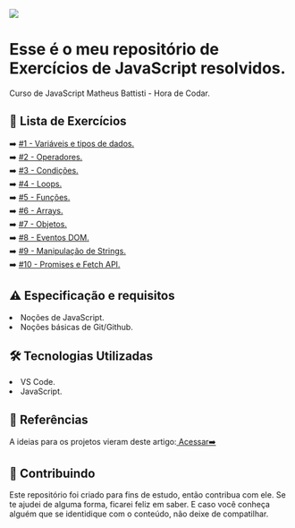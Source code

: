 

![](https://github.com/Diegojfsr/Exercicios_JavaScript_HoraDeCodar/blob/main/Imagens/hora_de_codar_cover.jpeg)

# Esse é o meu repositório de Exercícios de JavaScript resolvidos.
Curso de JavaScript Matheus Battisti - Hora de Codar.

<h2 dir="auto"> 📝 Lista de Exercícios </h2>
➡️ <a href="href="https://"> #1 - Variáveis e tipos de dados. </a> <br>
➡️ <a href="href="https://"> #2 - Operadores. </a> <br>
➡️ <a href="href="https://"> #3 - Condições. </a> <br>
➡️ <a href="href="https://"> #4 - Loops. </a> <br>
➡️ <a href="href="https://"> #5 - Funções. </a> <br>
➡️ <a href="href="https://"> #6 - Arrays. </a> <br>
➡️ <a href="href="https://"> #7 - Objetos. </a> <br>
➡️ <a href="href="https://"> #8 - Eventos DOM. </a> <br>
➡️ <a href="href="https://"> #9 - Manipulação de Strings. </a> <br>
➡️ <a href="href="https://"> #10 - Promises e Fetch API. </a> <br>

<h2 dir="auto"> ⚠️ Especificação e requisitos</h2>
 <li> Noções de JavaScript. </li>
 <li> Noções básicas de Git/Github. </li> 


<h2 dir="auto"> 🛠 Tecnologias Utilizadas </h2>
 <li> VS Code. </li>
 <li> JavaScript. </li> 

 <h2 dir="auto"> 📑 Referências </h2>
  <p dir="auto">
  A ideias para os projetos vieram deste artigo:<a href="https://horadecodar.com.br/exercicios-de-logica-de-programacao-javascript/"> Acessar➡️ </a> <br>
  </p>

<h2 dir="auto"> 🤝 Contribuindo </h2>
<p dir="auto">
 Este repositório foi criado para fins de estudo, então contribua com ele. Se te ajudei de alguma forma, ficarei feliz em
saber. E caso você conheça alguém que se identidique com o conteúdo, não deixe de compatilhar.
</p>
